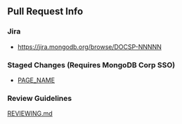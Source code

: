 ## Pull Request Info

### Jira

- https://jira.mongodb.org/browse/DOCSP-NNNNN

### Staged Changes (Requires MongoDB Corp SSO)

- [PAGE_NAME](https://docs-atlas-staging.mongodb.com/atlas-app-services/docsworker-xlarge/BRANCH_NAME/)

### Review Guidelines

[REVIEWING.md](https://github.com/mongodb/docs-app-services/blob/master/REVIEWING.md)
